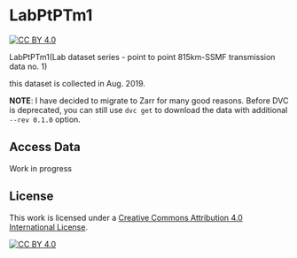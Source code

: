 # LabPtPTm1

[![CC BY 4.0][cc-by-shield]][cc-by]

LabPtPTm1(Lab dataset series - point to point 815km-SSMF transmission data no. 1)

this dataset is collected in Aug. 2019.

**NOTE**: I have decided to migrate to Zarr for many good reasons. Before DVC is deprecated, you can still use `dvc get` to download the data with additional `--rev 0.1.0` option.

## Access Data
Work in progress

## License

This work is licensed under a
[Creative Commons Attribution 4.0 International License][cc-by].

[![CC BY 4.0][cc-by-image]][cc-by]

[cc-by]: http://creativecommons.org/licenses/by/4.0/
[cc-by-image]: https://i.creativecommons.org/l/by/4.0/88x31.png
[cc-by-shield]: https://img.shields.io/badge/License-CC%20BY%204.0-lightgrey.svg

